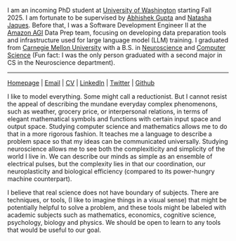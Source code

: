 I am an incoming PhD student at [University of Washington](https://www.washington.edu/) starting Fall 2025. I am fortunate to be supervised by [Abhishek Gupta](https://abhishekunique.github.io/) and [Natasha Jaques](https://natashajaques.ai/). Before that, I was a Software Development Engineer II at the [Amazon AGI](https://www.theinformation.com/articles/how-amazon-built-a-key-ai-team) Data Prep team, focusing on developing data preparation tools and infrastructure used for large language model (LLM) training. I graduated from [Carnegie Mellon University](https://www.cmu.edu/) with a B.S. in [Neuroscience](https://www.cmu.edu/bio/undergrad/academics/neuro_major/concentrations.html) and [Computer Science](http://coursecatalog.web.cmu.edu/schools-colleges/schoolofcomputerscience/undergraduatecomputerscience/#csadditionalmajorminortextcontainer) (Fun fact: I was the only person graduated with a second major in CS in the Neuroscience department).

---

[Homepage](https://yuanjiayiy.github.io) | [Email](mailto:yuancarrieyjy@gmail.com) | [CV](https://yuanjiayiy.github.io/data/JiayiYuanCV_20241114.pdf) | [LinkedIn](https://www.linkedin.com/in/carrie-yuan-466243121/) | [Twitter](https://twitter.com/carrieyuanjiayi) | [Github](https://github.com/yuanjiayiy/)


I like to model everything. Some might call a reductionist. But I cannot resist the appeal of describing the mundane everyday complex phenomenons, such as weather, grocery price, or interpersonal relations, in terms of elegant mathematical symbols and functions with certain input space and output space. Studying computer science and mathematics allows me to do that in a more rigorous fashion. It teaches me a language to describe a problem space so that my ideas can be communicated universally. Studying neuroscience allows me to see both the complexiticity and simplicity of the world I live in. We can describe our minds as simple as an ensemble of electrical pulses, but the complexity lies in that our coordination, our neuroplasticity and biological efficiency (compared to its power-hungry machine counterpart).

I believe that real science does not have boundary of subjects. There are techniques, or tools, (I like to imagine things in a visual sense) that might be potentially helpful to solve a problem, and these tools might be labeled with academic subjects such as mathematics, economics, cognitive science, psychology, biology and physics. We should be open to learn to any tools that would be useful to our goal.
